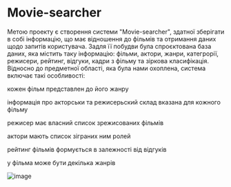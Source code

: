 ﻿# Movie-searcher

Метою проекту є створення системи "Movie-searcher", здатної зберігати в собі інформацію, що має відношення до фільмів та отримання даних щодо запитів користувача. Задля її побудви була спроєктована база даних, яка містить таку інформацію: фільми, актори, жанри, категрорії, режисери, рейтинг, відгуки, кадри з фільму та зіркова класифікація. Відносно до предметної області, яка була нами охоплена, система включає такі особливості:

<p>кожен фільм представлен до його жанру<p>
<p>інформація про акторськи та режисерьский склад вказана для кожного фільму<p>
<p>режисер має власний список зрежисованих фільмів<p>
<p>актори мають список зіграних ним ролей<p>
<p>рейтинг фільмів формується в залежності від відгуків<p>
<p>у фільма може бути декілька жанрів<p>

![image](https://user-images.githubusercontent.com/78902243/175381767-91ff6682-c291-43bd-bec7-1818fc7ad76b.png)
